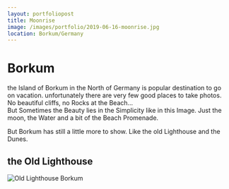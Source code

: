 ```yaml
---
layout: portfoliopost
title: Moonrise
image: /images/portfolio/2019-06-16-moonrise.jpg
location: Borkum/Germany
---
```

# Borkum
the Island of Borkum in the North of Germany is popular destination to go on vacation. unfortunately there are very few good places to take photos. No beautiful cliffs, no Rocks at the Beach...  
But Sometimes the Beauty lies in the Simplicity like in this Image. Just the moon, the Water and a bit of the Beach Promenade.

But Borkum has still a little more to show. Like the old Lighthouse and the Dunes.
## the Old Lighthouse
![Old Lighthouse Borkum](/portfolio/2019-06-16-lighthouse.jpg)
